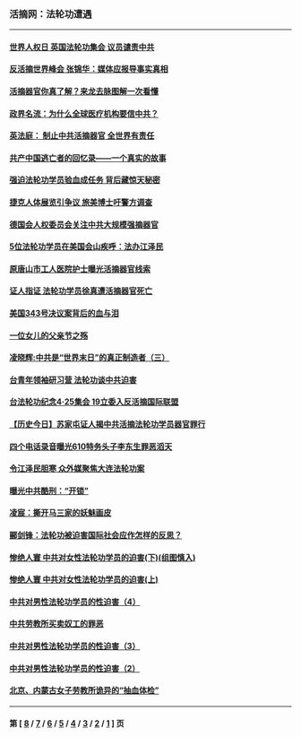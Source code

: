 ### 活摘网：法轮功遭遇
---
#### [世界人权日 英国法轮功集会 议员谴责中共](../../pages/nf5881/n13431763.md?04230430) 
#### [反活摘世界峰会 张锦华：媒体应报导事实真相](../../pages/nf5881/n13278502.md?04230430) 
#### [活摘器官你真了解？来龙去脉图解一次看懂](../../pages/nf5881/n13013820.md?04230430) 
#### [政界名流：为什么全球医疗机构要信中共？](../../pages/nf5881/n11945479.md?04230430) 
#### [英法庭： 制止中共活摘器官 全世界有责任](../../pages/nf5881/n11330691.md?04230430) 
#### [共产中国逃亡者的回忆录——一个真实的故事](../../pages/nf5881/n10918649.md?04230430) 
#### [强迫法轮功学员验血成任务 背后藏惊天秘密](../../pages/nf5881/n4252384.md?04230430) 
#### [捷克人体展览引争议 旅美博士吁警方调查](../../pages/nf5881/n9429187.md?04230430) 
#### [德国会人权委员会关注中共大规模强摘器官](../../pages/nf5881/n8418950.md?04230430) 
#### [5位法轮功学员在美国会山疾呼：法办江泽民](../../pages/nf5881/n8101519.md?04230430) 
#### [原唐山市工人医院护士曝光活摘器官线索](../../pages/nf5881/n8076384.md?04230430) 
#### [证人指证 法轮功学员徐真遭活摘器官死亡](../../pages/nf5881/n8042467.md?04230430) 
#### [美国343号决议案背后的血与泪](../../pages/nf5881/n8020684.md?04230430) 
#### [一位女儿的父亲节之殇](../../pages/nf5881/n8014122.md?04230430) 
#### [凌晓辉:中共是“世界末日”的真正制造者（三）](../../pages/nf5881/n4210333.md?04230430) 
#### [台青年领袖研习营 法轮功谈中共迫害](../../pages/nf5881/n4141857.md?04230430) 
#### [台法轮功纪念4‧25集会 19立委入反活摘国际联盟](../../pages/nf5881/n4141821.md?04230430) 
#### [【历史今日】苏家屯证人揭中共活摘法轮功学员器官罪行](../../pages/nf5881/n4135912.md?04230430) 
#### [四个电话录音曝光610特务头子李东生罪恶滔天](../../pages/nf5881/n4040060.md?04230430) 
#### [令江泽民胆寒 众外媒聚焦大连法轮功案](../../pages/nf5881/n3932671.md?04230430) 
#### [曝光中共酷刑：“开锁”](../../pages/nf5881/n3889373.md?04230430) 
#### [凌宸：撕开马三家的妖魅画皮](../../pages/nf5881/n3849369.md?04230430) 
#### [郦剑锋：法轮功被迫害国际社会应作怎样的反思？](../../pages/nf5881/n3824560.md?04230430) 
#### [惨绝人寰 中共对女性法轮功学员的迫害(下)(组图慎入)](../../pages/nf5881/n3816285.md?04230430) 
#### [惨绝人寰 中共对女性法轮功学员的迫害(上)](../../pages/nf5881/n3815374.md?04230430) 
#### [中共对男性法轮功学员的性迫害（4）](../../pages/nf5881/n3769144.md?04230430) 
#### [中共劳教所买卖奴工的罪恶](../../pages/nf5881/n3769378.md?04230430) 
#### [中共对男性法轮功学员的性迫害（3）](../../pages/nf5881/n3768231.md?04230430) 
#### [中共对男性法轮功学员的性迫害（2）](../../pages/nf5881/n3767211.md?04230430) 
#### [北京、内蒙古女子劳教所诡异的“抽血体检”](../../pages/nf5881/n3753158.md?04230430) 

---
#### 第 [ [8](./8.md?04230430) / [7](./7.md?04230430) / [6](./6.md?04230430) / [5](./5.md?04230430) / [4](./4.md?04230430) / [3](./3.md?04230430) / [2](./2.md?04230430) / [1](./1.md?04230430) ] 页

